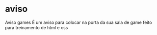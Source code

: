 # aviso
Aviso games
É um aviso para colocar na porta da sua sala de game feito para treinamento de html e css 
